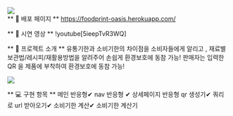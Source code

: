 ![](https://images.velog.io/images/6mn12j/post/fb485b05-7ddd-42e4-af3b-2132e1aa4bf4/logo.png) </br>
** 🏡 배포 페이지 **
https://foodprint-oasis.herokuapp.com/


** 🎥 시연 영상 **
!youtube[5ieepTvR3WQ]

** 📌 프로젝트 소개 **
유통기한과 소비기한의 차이점을 소비자들에게 알리고 , 재료별 보관법/레시피/재활용방법을 알려주어 손쉽게 환경보호에 동참 가능!
판매자는 입력한 QR 을 제품에 부착하여 환경보호에 동참 가능!

![](https://images.velog.io/images/6mn12j/post/62e4d384-cade-435f-8274-27ec6771f25b/_____________720.png)

** 💻 구현 항목 **
메인 반응형✔
nav 반응형 ✔
상세페이지 반응형
qr 생성기✔
쿼리로 url 받아오기✔
소비기한 계산✔
소비기한 계산기

